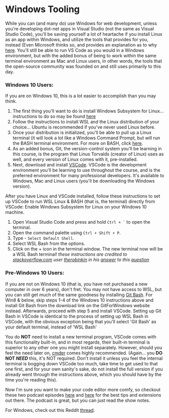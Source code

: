 # Windows Tooling

While you can (and many do) use Windows for web development, unless you're developing dot-net apps in Visual Studio (not the same as Visual Studio Code), you'll be saving yourself a lot of heartache if you install Linux as an app within Windows, and utilize the tools that provides for you, instead (Even Microsoft thinks so, and provides an explanation as to why [here](https://docs.microsoft.com/en-us/windows/wsl/faq#why-would-i-use-for-example-ruby-on-linux-instead-of-on-windows). You'll still be able to run VS Code as you would in a Windows environment, but with the added bonus of being to work within the same terminal environment as Mac and Linux users, in other words, the tools that the open-source community was founded on and still uses primarily to this day.

### Windows 10 Users: #

If you are on Windows 10, this is a lot easier to accomplish than you may think.

1. The first thing you'll want to do is install Windows Subsystem for Linux... instructions to do so may be found [here](https://docs.microsoft.com/en-us/windows/wsl/install-win10)
2. Follow the instructions to install WSL and the Linux distribution of your choice... Ubuntu is recommended if you've never used Linux before.
3. Once your distribution is initialized, you'll be able to pull up a Linux terminal (it will look a lot like a Windows Command Prompt, but will run the BASH terminal environment. For more on BASH, click [here](https://tutorials.ubuntu.com/tutorial/command-line-for-beginners#0).
4. As an added bonus, Git, the version-control system you'll be learning in this course, is the program that Linus Torvalds (creator of Linux) uses as well, and every version of Linux comes with it, pre-installed.
5. Next, download and install [VSCode](https://code.visualstudio.com/Download). VSCode is the development environment you'll be learning to use throughout the course, and is the preferred environment for many professional developers. It's available to Windows, Mac and Linux users (you'll be downloading the Windows version).

After you have Linux and VSCode installed, follow these instructions to set up VSCode to run WSL Linux & BASH (that is, the terminal) directly from VSCode:
Enable Windows Subsystem for Linux on your Windows 10 machine.

1. Open Visual Studio Code and press and hold `` Ctrl + ` `` to open the terminal.
2. Open the command palette using `Ctrl + Shift + P`.
3. Type - `Select Default Shell`.
4. Select WSL Bash from the options.
5. Click on the + icon in the terminal window. The new terminal now will be a WSL Bash terminal!
*these instructions are credited to [stackoverflow.com](http://stackoverflow.com) user [therobinkin](https://stackoverflow.com/users/3814251/therobinkim) in his [answer](https://stackoverflow.com/questions/42606837/how-do-i-use-bash-on-windows-from-the-visual-studio-code-integrated-terminal#answer-56225296) to this [question](https://stackoverflow.com/questions/42606837/how-do-i-use-bash-on-windows-from-the-visual-studio-code-integrated-terminal)*

### Pre-Windows 10 Users: #
If you are not on Windows 10 (that is, you have not purchased a new computer in over 6 years), don't fret. You may not have access to WSL, but you can still get much of the same goodness by installing [Git Bash](https://gitforwindows.org/). For Win8 & below, skip steps 1-4 of the Windows 10 instructions above and install Git Bash from the download link on the GitForWindows website instead. Afterwards, proceed with step 5 and install VSCode. Setting up Git Bash in VSCode is identical to the process of setting up WSL Bash in VSCode, with the obvious exception being that you'll select 'Git Bash' as your default terminal, instead of 'WSL Bash'

You do __NOT__ need to install a new terminal program, VSCode comes with this functionality built-in, and in most regards, their built-in terminal is superior to any other one you might install separately. However, should you feel the need later on, [cmder](https://cmder.net) comes highly recommended. (Again... you __DO NOT *NEED*__ this, it's NOT required. Don't install it unless you feel the internal terminal is bogging down VSCode too much, take time to get used to that one first, and for your own sanity's sake, do not install the full version if you already went through the instructions above, which you should have by the time you're reading this).

Now I'm sure you want to make your code editor more comfy, so checkout these two podcast episodes [here](https://syntax.fm/show/012/why-is-everyone-switching-to-vs-code) and [here](https://syntax.fm/show/048/vs-code-round-two) for the best tips and extensions out there. The podcast is great, but you can just read the show notes.

For Windows, check out this Reddit [thread](https://www.reddit.com/r/AskReddit/comments/633ok7/what_are_some_useful_keyboard_shortcuts_that/).
